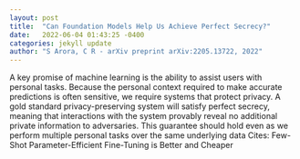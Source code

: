 ```yaml
---
layout: post
title:  "Can Foundation Models Help Us Achieve Perfect Secrecy?"
date:   2022-06-04 01:43:25 -0400
categories: jekyll update
author: "S Arora, C R - arXiv preprint arXiv:2205.13722, 2022"
---
```

A key promise of machine learning is the ability to assist users with personal tasks. Because the personal context required to make accurate predictions is often sensitive, we require systems that protect privacy. A gold standard privacy-preserving system will satisfy perfect secrecy, meaning that interactions with the system provably reveal no additional private information to adversaries. This guarantee should hold even as we perform multiple personal tasks over the same underlying data  Cites: Few-Shot Parameter-Efficient Fine-Tuning is Better and Cheaper 